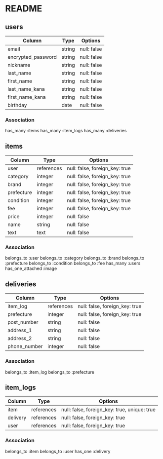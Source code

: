 # README

## users
| Column             | Type                | Options                 |
|--------------------|---------------------|-------------------------|
| email              | string              | null: false             |
| encrypted_password | string              | null: false             |
| nickname           | string              | null: false             |
| last_name          | string              | null: false             |
| first_name         | string              | null: false             |
| last_name_kana     | string              | null: false             |
| first_name_kana    | string              | null: false             |
| birthday           | date                | null: false             |

### Association
has_many :items
has_many :item_logs
has_many :deliveries

## items
| Column             | Type                | Options                        |
|--------------------|---------------------|--------------------------------|
|user                |references           | null: false, foreign_key: true |
|category            |integer              | null: false, foreign_key: true |
|brand               |integer              | null: false, foreign_key: true |
|prefecture          |integer              | null: false, foreign_key: true |
|condition           |integer              | null: false, foreign_key: true |
|fee                 |integer              | null: false, foreign_key: true |
|price               |integer              | null: false                    |
|name                |string               | null: false                    |
|text                |text                 | null: false                    |

### Association
belongs_to :user 
belongs_to :category
belongs_to :brand
belongs_to :prefecture
belongs_to :condition
belongs_to :fee
has_many :users
has_one_attached :image

## deliveries

| Column             | Type                | Options                        |
|--------------------|---------------------|--------------------------------|
|item_log            | references          | null: false, foreign_key: true |
|prefecture          | integer             | null: false, foreign_key: true |
|post_number         | string              | null: false                    |
|address_1           | string              | null: false                    |
|address_2           | string              | null: false                    |
|phone_number        | integer             | null: false                    |

### Association
belongs_to :item_log 
belongs_to :prefecture



## item_logs
| Column             | Type                | Options                                      |
|--------------------|---------------------|----------------------------------------------|
|item                |references           | null: false, foreign_key: true, unique: true |
|delivery            |references           | null: false, foreign_key: true               |
|user                |references           | null: false, foreign_key: true               |

### Association
belongs_to :item
belongs_to :user
has_one :delivery